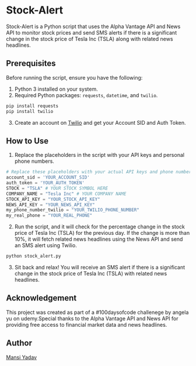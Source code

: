 # Stock-Alert

Stock-Alert is a Python script that uses the Alpha Vantage API and News API to monitor stock prices and send SMS alerts if there is a significant change in the stock price of Tesla Inc (TSLA) along with related news headlines.

## Prerequisites

Before running the script, ensure you have the following:

1. Python 3 installed on your system.
2. Required Python packages: `requests`, `datetime`, and `twilio`.

```bash
pip install requests
pip install twilio
```

3. Create an account on [Twilio](https://www.twilio.com/) and get your Account SID and Auth Token.

## How to Use

1. Replace the placeholders in the script with your API keys and personal phone numbers.

```python
# Replace these placeholders with your actual API keys and phone numbers
account_sid = 'YOUR_ACCOUNT_SID'
auth_token = 'YOUR_AUTH_TOKEN'
STOCK = "TSLA" # YOUR STOCK SYMBOL HERE
COMPANY_NAME = "Tesla Inc" # YOUR COMPANY NAME
STOCK_API_KEY = "YOUR_STOCK_API_KEY"
NEWS_API_KEY = "YOUR_NEWS_API_KEY"
my_phone_number_twilio = "YOUR_TWILIO_PHONE_NUMBER"
my_real_phone = "YOUR_REAL_PHONE"
```

2. Run the script, and it will check for the percentage change in the stock price of Tesla Inc (TSLA) for the previous day. If the change is more than 10%, it will fetch related news headlines using the News API and send an SMS alert using Twilio.

```bash
python stock_alert.py
```

3. Sit back and relax! You will receive an SMS alert if there is a significant change in the stock price of Tesla Inc (TSLA) with related news headlines.

## Acknowledgement

This project was created as part of a #100daysofcode challenege by angela yu on udemy.Special thanks to the Alpha Vantage API and News API for providing free access to financial market data and news headlines.

## Author

[Mansi Yadav](https://github.com/FreeSpirit11)
